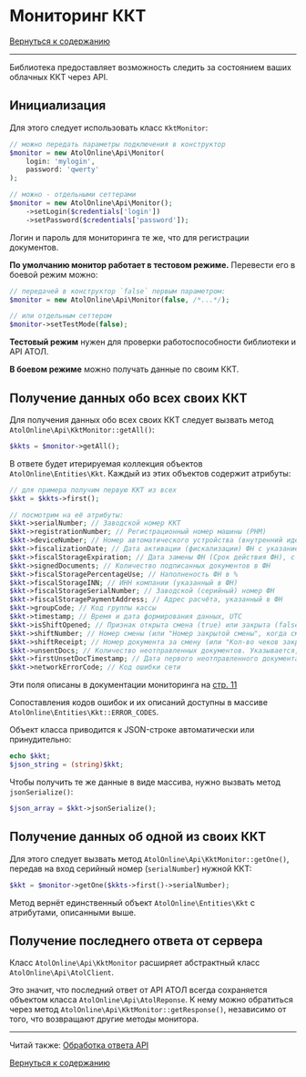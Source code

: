 # Мониторинг ККТ

[Вернуться к содержанию](readme.md#toc)

---

Библиотека предоставляет возможность следить за состоянием ваших облачных ККТ через API.

## Инициализация

Для этого следует использовать класс `KktMonitor`:

```php
// можно передать параметры подключения в конструктор
$monitor = new AtolOnline\Api\Monitor(
    login: 'mylogin',
    password: 'qwerty'
);

// можно - отдельными сеттерами
$monitor = new AtolOnline\Api\Monitor();
    ->setLogin($credentials['login'])
    ->setPassword($credentials['password']);
```

Логин и пароль для мониторинга те же, что для регистрации документов.

**По умолчанию монитор работает в тестовом режиме.**
Перевести его в боевой режим можно:

```php
// передачей в конструктор `false` первым параметром:
$monitor = new AtolOnline\Api\Monitor(false, /*...*/);

// или отдельным сеттером
$monitor->setTestMode(false);
```

**Тестовый режим** нужен для проверки работоспособности библиотеки и API АТОЛ.

**В боевом режиме** можно получать данные по своим ККТ.

## Получение данных обо всех своих ККТ

Для получения данных обо всех своих ККТ следует вызвать метод `AtolOnline\Api\KktMonitor::getAll()`:

```php
$kkts = $monitor->getAll();
```

В ответе будет итерируемая коллекция объектов `AtolOnline\Entities\Kkt`. Каждый из этих объектов содержит атрибуты:

```php
// для примера получим первую ККТ из всех
$kkt = $kkts->first();

// посмотрим на её атрибуты:
$kkt->serialNumber; // Заводской номер ККТ
$kkt->registrationNumber; // Регистрационный номер машины (РНМ)
$kkt->deviceNumber; // Номер автоматического устройства (внутренний идентификатор устройства)
$kkt->fiscalizationDate; // Дата активации (фискализации) ФН с указанием таймзоны
$kkt->fiscalStorageExpiration; // Дата замены ФН (Срок действия ФН), с указанием таймзоны
$kkt->signedDocuments; // Количество подписанных документов в ФН
$kkt->fiscalStoragePercentageUse; // Наполненость ФН в %
$kkt->fiscalStorageINN; // ИНН компании (указанный в ФН)
$kkt->fiscalStorageSerialNumber; // Заводской (серийный) номер ФН
$kkt->fiscalStoragePaymentAddress; // Адрес расчёта, указанный в ФН
$kkt->groupCode; // Код группы кассы
$kkt->timestamp; // Время и дата формирования данных, UTC
$kkt->isShiftOpened; // Признак открыта смена (true) или закрыта (false)
$kkt->shiftNumber; // Номер смены (или "Номер закрытой смены", когда смена закрыта)
$kkt->shiftReceipt; // Номер документа за смену (или "Кол-во чеков закрытой смены", когда смена закрыта)
$kkt->unsentDocs; // Количество неотправленных документов. Указывается, если значение отлично от 0.
$kkt->firstUnsetDocTimestamp; // Дата первого неотправленного документа. Указывается, если есть неотправленные документы.
$kkt->networkErrorCode; // Код ошибки сети
```

Эти поля описаны в документации мониторинга на [стр. 11](https://online.atol.ru/files/API_service_information.pdf)

Сопоставления кодов ошибок и их описаний доступны в массиве `AtolOnline\Entities\Kkt::ERROR_CODES`.

Объект класса приводится к JSON-строке автоматически или принудительно:

```php
echo $kkt;
$json_string = (string)$kkt;
```

Чтобы получить те же данные в виде массива, нужно вызвать метод `jsonSerialize()`:

```php
$json_array = $kkt->jsonSerialize();
```

## Получение данных об одной из своих ККТ

Для этого следует вызвать метод `AtolOnline\Api\KktMonitor::getOne()`, передав на вход серийный номер (`serialNumber`)
нужной ККТ:

```php
$kkt = $monitor->getOne($kkts->first()->serialNumber);
```

Метод вернёт единственный объект `AtolOnline\Entities\Kkt` с атрибутами, описанными выше.

## Получение последнего ответа от сервера

Класс `AtolOnline\Api\KktMonitor` расширяет абстрактный класс `AtolOnline\Api\AtolClient`.

Это значит, что последний ответ от API АТОЛ всегда сохраняется объектом класса `AtolOnline\Api\AtolReponse`. К нему
можно обратиться через метод `AtolOnline\Api\KktMonitor::getResponse()`, независимо от того, что возвращают другие
методы монитора.

---

Читай также: [Обработка ответа API](response.md)

[Вернуться к содержанию](readme.md#toc)
